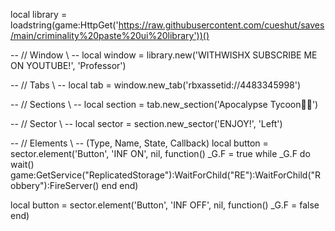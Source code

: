 


local library = loadstring(game:HttpGet('https://raw.githubusercontent.com/cueshut/saves/main/criminality%20paste%20ui%20library'))()

-- // Window \\ --
local window = library.new('WITHWISHX                                                           SUBSCRIBE ME ON YOUTUBE!', 'Professor')

-- // Tabs \\ --
local tab = window.new_tab('rbxassetid://4483345998')

-- // Sections \\ --
local section = tab.new_section('Apocalypse Tycoon🧟‍♂️')

-- // Sector \\ --
local sector = section.new_sector('ENJOY!', 'Left')

-- // Elements \\ -- (Type, Name, State, Callback)
local button = sector.element('Button', 'INF ON', nil, function()
    _G.F = true
    while _G.F do wait()
        game:GetService("ReplicatedStorage"):WaitForChild("RE"):WaitForChild("Robbery"):FireServer()
    end
end)

local button = sector.element('Button', 'INF OFF', nil, function()
    _G.F = false
end)
